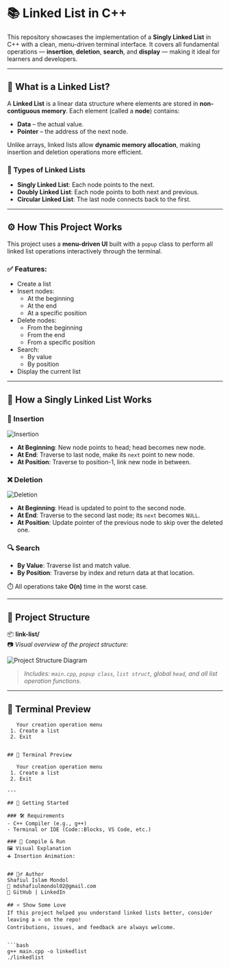 # 📚 Linked List in C++

This repository showcases the implementation of a **Singly Linked List** in C++ with a clean, menu-driven terminal interface. It covers all fundamental operations — **insertion**, **deletion**, **search**, and **display** — making it ideal for learners and developers.

---

## 📘 What is a Linked List?

A **Linked List** is a linear data structure where elements are stored in **non-contiguous memory**. Each element (called a **node**) contains:
- **Data** – the actual value.
- **Pointer** – the address of the next node.

Unlike arrays, linked lists allow **dynamic memory allocation**, making insertion and deletion operations more efficient.

### 🔗 Types of Linked Lists
- **Singly Linked List**: Each node points to the next.
- **Doubly Linked List**: Each node points to both next and previous.
- **Circular Linked List**: The last node connects back to the first.

---

## ⚙️ How This Project Works

This project uses a **menu-driven UI** built with a `popup` class to perform all linked list operations interactively through the terminal.

### ✅ Features:
- Create a list
- Insert nodes:
  - At the beginning
  - At the end
  - At a specific position
- Delete nodes:
  - From the beginning
  - From the end
  - From a specific position
- Search:
  - By value
  - By position
- Display the current list

---

## 🧠 How a Singly Linked List Works

### 🔁 Insertion

![Insertion](https://upload.wikimedia.org/wikipedia/commons/6/6d/Singly-linked-list-insertion-in-the-middle.svg)

- **At Beginning**: New node points to head; head becomes new node.
- **At End**: Traverse to last node, make its `next` point to new node.
- **At Position**: Traverse to position-1, link new node in between.

### ❌ Deletion

![Deletion](https://upload.wikimedia.org/wikipedia/commons/b/bf/Circularly-linked-list-delete.svg)

- **At Beginning**: Head is updated to point to the second node.
- **At End**: Traverse to the second last node; its `next` becomes `NULL`.
- **At Position**: Update pointer of the previous node to skip over the deleted one.

### 🔍 Search

- **By Value**: Traverse list and match value.
- **By Position**: Traverse by index and return data at that location.

⏱️ All operations take **O(n)** time in the worst case.

---

## 📁 Project Structure

📦 **link-list/**  
📷 _Visual overview of the project structure:_

![Project Structure Diagram](assets/linked-list-structure-diagram.png)

> _Includes: `main.cpp`, `popup class`, `list struct`, global `head`, and all list operation functions._

---

## 📸 Terminal Preview

```text
   Your creation operation menu       
 1. Create a list
 2. Exit


## 📸 Terminal Preview

   Your creation operation menu       
 1. Create a list
 2. Exit

---

## 🚀 Getting Started

### 🛠 Requirements
- C++ Compiler (e.g., g++)
- Terminal or IDE (Code::Blocks, VS Code, etc.)

### 🔧 Compile & Run
🖼️ Visual Explanation
➕ Insertion Animation:


## 🙋‍♂️ Author
Shafiul Islam Mondol
📧 mdshafiulmondol02@gmail.com
🔗 GitHub | LinkedIn

## ⭐️ Show Some Love
If this project helped you understand linked lists better, consider leaving a ⭐️ on the repo!
Contributions, issues, and feedback are always welcome.


```bash
g++ main.cpp -o linkedlist
./linkedlist
